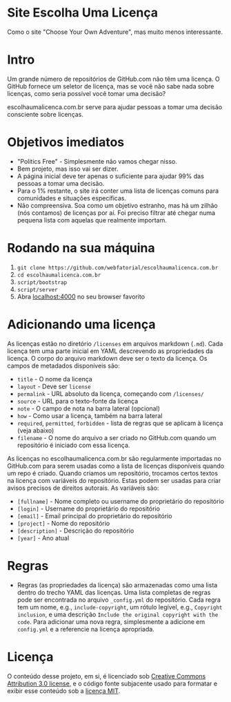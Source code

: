 # Site Escolha Uma Licença

Como o site "Choose Your Own Adventure", mas muito menos interessante.

# Intro

Um grande número de repositórios de GitHub.com não têm uma licença. O GitHub 
fornece um seletor de licença, mas se você não sabe nada sobre licenças, como 
seria possível você tomar uma decisão?

escolhaumalicenca.com.br serve para ajudar pessoas a tomar uma decisão 
consciente sobre licenças.

# Objetivos imediatos

* "Politics Free" - Simplesmente não vamos chegar nisso.
* Bem projeto, mas isso vai ser dizer.
* A página inicial deve ter apenas o suficiente para ajudar 99% das pessoas a 
tomar uma decisão.
* Para o 1% restante, o site irá conter uma lista de licenças comuns para 
comunidades e situações específicas.
* Não compreensiva. Soa como um objetivo estranho, mas há um zilhão (nós contamos) de licenças por aí. Foi preciso filtrar até chegar numa pequena lista com aquelas que realmente importam.

# Rodando na sua máquina

1. `git clone https://github.com/webfatorial/escolhaumalicenca.com.br`
2. `cd escolhaumalicenca.com.br`
3. `script/bootstrap`
4. `script/server`
5. Abra [localhost:4000](http://localhost:4000) no seu browser favorito

# Adicionando uma licença

As licenças estão no diretório `/licenses` em arquivos markdown (`.md`). Cada 
licença tem uma parte inicial em YAML descrevendo as propriedades da licença. 
O corpo do arquivo markdown deve ser o texto da licença. Os campos de metadados 
disponíveis são:

* `title` - O nome da licença
* `layout` - Deve ser `license`
* `permalink` - URL absoluto da licença, começando com `/licenses/`
* `source` - URL para o texto-fonte da licença
* `note` - O campo de nota na barra lateral (opcional)
* `how` - Como usar a licença, também na barra lateral
* `required`, `permitted`, `forbidden` - lista de regras que se aplicam à 
licença (veja abaixo)
* `filename` - O nome do arquivo a ser criado no GitHub.com quando um 
repositório é iniciado com essa licença.

As licenças no escolhaumalicenca.com.br são regularmente importadas no GitHub.com 
para serem usadas como a lista de licenças disponíveis quando um repo é criado. 
Quando criamos um repositório, trocamos certos textos na licença com variáveis 
do repositório. Estas podem ser usadas para criar avisos precisos de direitos 
autorais. As variáveis são:

* `[fullname]` - Nome completo ou username do proprietário do repositório
* `[login]` - Username do proprietário do repositório
* `[email]` - Email principal do proprietário do repositório
* `[project]` - Nome do repositório
* `[description]` - Descrição do repositório
* `[year]` - Ano atual

# Regras 

* Regras (as propriedades da licença) são armazenadas como uma lista dentro do 
trecho YAML das licenças. Uma lista completas de regras pode ser encontrada no 
arquivo `_config.yml` do repositório. Cada regra tem um nome, e.g., 
`include-copyright`, um rótulo legível, e.g., `Copyright inclusion`, e uma 
descrição `Include the original copyright with the code`. Para adicionar uma 
nova regra, simplesmente a adicione em `config.yml` e a referencie na licença 
apropriada.

# Licença

O conteúdo desse projeto, em si, é licenciado sob 
[Creative Commons Attribution 3.0 license](http://creativecommons.org/licenses/by/3.0/us/deed.en_US), 
e o código fonte subjacente usado para formatar e exibir esse conteúdo sob a 
[licença MIT](http://opensource.org/licenses/mit-license.php). 

